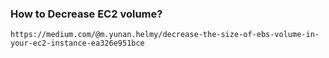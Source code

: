 
### How to Decrease EC2 volume? 
```
https://medium.com/@m.yunan.helmy/decrease-the-size-of-ebs-volume-in-your-ec2-instance-ea326e951bce
```
